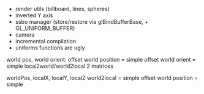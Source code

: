 * render utils (billboard, lines, spheres)
* inverted Y axis
* ssbo manager (store/restore via glBindBufferBase, + GL_UNIFORM_BUFFER)
* camera
* incremental compilation
* uniforms functions are ugly


world pos, world orient:
offset world position = simple
offset world orient = simple
local2world/world2local 2 matrices

worldPos, localX, localY, localZ
world2local = simple
offset world position = simple
